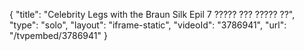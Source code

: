 {
    "title": "Celebrity Legs with the Braun Silk Epil 7 ????? ??? ????? ??",
    "type": "solo",
    "layout": "iframe-static",
    "videoId": "3786941",
    "url": "\/tvpembed\/3786941"
}